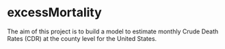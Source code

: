 # excessMortality
The aim of this project is to build a model to estimate monthly Crude Death Rates (CDR) at the county level for the United States.
